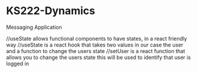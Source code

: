 # KS222-Dynamics
Messaging Application


  //useState allows functional components to have states, in a react friendly way
  //useState is a react hook that takes two values in our case the user and a function to change the users state
  //setUser is a react function that allows you to change the users state this will be used to identify that user is logged in